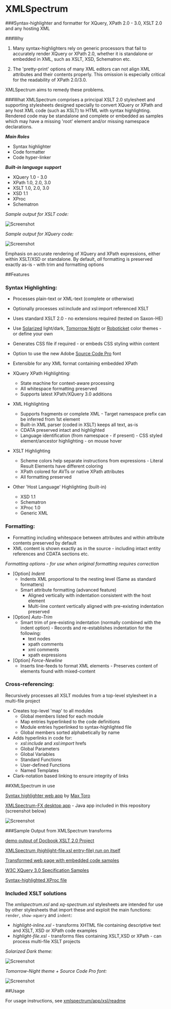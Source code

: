 XMLSpectrum===========================###Syntax-highlighter and formatter for XQuery, XPath 2.0 - 3.0, XSLT 2.0 and any hosting XML###Why1. Many syntax-highlighters rely on generic processors that fail to accurately render XQuery or XPath 2.0, whether it is standalone or embedded in XML, such as XSLT, XSD, Schematron etc. 2. The 'pretty-print' options of many XML editors can not align XML attributes and their contents properly. This omission is especially critical for the readability of XPath 2.0/3.0.XMLSpectrum aims to remedy these problems.###WhatXMLSpectrum comprises a principal XSLT 2.0 stylesheet and supporting stylesheets  designed specially to convert XQuery or XPath and any host XML code (such as XSLT) to HTML with syntax highlighting. Rendered code may be standalone and complete or embedded as samples which may have a missing 'root' element and/or missing namespace declarations.***Main Roles***- Syntax highlighter- Code formatter- Code hyper-linker***Built-in language support***- XQuery 1.0 - 3.0- XPath 1.0, 2.0, 3.0- XSLT 1.0, 2.0, 3.0- XSD 1.1- XProc- Schematron*Sample output for XSLT code:*![Screenshot](http://www.qutoric.com/xslt/xmlspectrum/images/xsl-light.png)*Sample output for XQuery code:*![Screenshot](http://www.qutoric.com/samples/github-xquery.png)Emphasis on accurate rendering of XQuery and XPath expressions, either within XSLT/XSD or standalone.By default,  *all* formatting is preserved exactly as-is - with trim and formatting options##Features### Syntax Highlighting:- Processes plain-text or XML-text (complete or otherwise)- Optionally processes xsl:include and xsl:import referenced XSLT- Uses standard XSLT 2.0 - no extensions required (tested on Saxon-HE)- Use [Solarized](http://ethanschoonover.com/solarized) light/dark, [Tomorrow Night](https://github.com/ChrisKempson/Tomorrow-Theme) or [Roboticket](http://eclipsecolorthemes.org/?view=theme&id=93) color themes - or define your own- Generates CSS file if required - or embeds CSS styling within content- Option to use the new Adobe [Source Code Pro](http://blogs.adobe.com/typblography/2012/09/source-code-pro.html) font- Extensible for any XML format containing embedded XPath- XQuery XPath Highlighting:	- State machine for context-aware processing	- All whitespace formatting preserved	- Supports latest XPath/XQuery 3.0 additions- XML Highlighting	- Supports fragments or complete XML           - Target namespace prefix can be inferred from 1st element	- Built-in XML parser (coded in XSLT) keeps all text, as-is	- CDATA preserved intact and highlighted	- Language identification (from namespace - if present)           - CSS styled element/ancestor highlighting - on mouse hover- XSLT Highlighting	- Scheme colors help separate instructions from expressions           - Literal Result Elements have different coloring	- XPath colored for AVTs or native XPath attributes	- All formatting preserved- Other 'Host Language' Highlighting (built-in)	- XSD 1.1	- Schematron	- XProc 1.0	- Generic XML### Formatting:- Formatting including whitespace between attributes and within attribute contents preserved by default- XML content is shown exactly as in the source - including intact entity references and CDATA sections etc._Formatting options - for use when original formatting requires correction_- [Option] *Indent*	- Indents XML proportional to the nesting level (Same as standard formatters)	- Smart attribute formatting (advanced feature)		- Aligned vertically with indentation consistent with the host element		- Multi-line content vertically aligned with pre-existing indentation preserved- [Option] *Auto-Trim*	- Smart trim of pre-existing indentation (normally combined with the indent option)           - Records and re-establishes indentation for the following:		- text nodes		- xpath comments		- xml comments		- xpath expressions- [Option] *Force-Newline*	- Inserts line-feeds to format XML elements           - Preserves content of elements found with mixed-content### Cross-referencing: Recursively processes all XSLT modules from a top-level stylesheet in a multi-file project- Creates top-level 'map' to all modules	- Global members listed for each module	- Map entries hyperlinked to the code definitions	- Module entries hyperlinked to syntax-highlighted file	- Global members sorted alphabetically by name- Adds hyperlinks in code for:	- *xsl:include* and *xsl:import* hrefs	- Global Parameters	- Global Variables	- Standard Functions	- User-defined Functions	- Named Templates- Clark-notation based linking to ensure integrity of links##XMLSpectrum in use[Syntax highlighter web app](http://highlight.myxsl.net/) by [Max Toro](https://github.com/maxtoroq)[XMLSpectrum-FX desktop app](http://qutoric.com/xmlspectrum/)  - Java app included in this repository (screenshot below)![Screenshot](http://www.qutoric.com/xmlspectrum/xmlspectrum-small.png)###Sample Output from XMLSpectrum transforms[demo output of Docbook XSLT 2.0 Project](http://qutoric.com/samples/docbook20demo/)[XMLSpectrum (highlight-file.xsl entry-file) run on itself](http://qutoric.com/samples/xmlspectrum-code/)[Transformed web page with embedded code samples](http://qutoric.com/samples/inline/highlighted-inline.html)[W3C XQuery 3.0 Specification Samples](http://qutoric.com/samples/xquery-3.0cr-samples.html)[Syntax-highlighted XProc file](http://qutoric.com/samples/xquery-3.0cr-samples.html)### Included XSLT solutionsThe *xmlspectrum.xsl* and *xq-spectrum.xsl* stylesheets are intended for use by other stylesheets that import these and exploit the main functions: `render`, `show-xquery` and `indent`:- *highlight-inline.xsl* - transforms XHTML file containing descriptive text and XSLT, XSD or XPath code examples-  *highlight-file.xsl*     - transforms files containing XSLT,XSD or XPath - can process multi-file XSLT projects*Solarized Dark theme:*![Screenshot](http://www.qutoric.com/xslt/xmlspectrum/images/xsd-dark.png)*Tomorrow-Night theme + Source Code Pro font:*![Screenshot](http://www.qutoric.com/xslt/xmlspectrum/images/xproc.png)	##UsageFor usage instructions, see [xmlspectrum/app/xsl/readme](https://github.com/pgfearo/xmlspectrum/blob/master/app/xsl/readme.md)